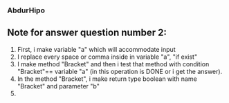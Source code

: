 ### AbdurHipo
## Note for answer question number 2:
1. First, i make variable "a" which will accommodate input
2. I replace every space or comma inside in variable "a", "if exist"
3. I make method "Bracket" and then i test that method with condition "Bracket"== variable "a" (in this operation is DONE or i get the answer).
4. In the method "Bracket", i make return type boolean with name "Bracket" and parameter "b"
5. 
